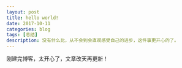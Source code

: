 ```yaml
---
layout: post
title: hello world!
date: 2017-10-11
categories: blog
tags: [总结]
description: 没有什么比，从不会到会直观感受自己的进步，这件事更开心的了。
---
```


刚建完博客，太开心了，文章改天再更新！
